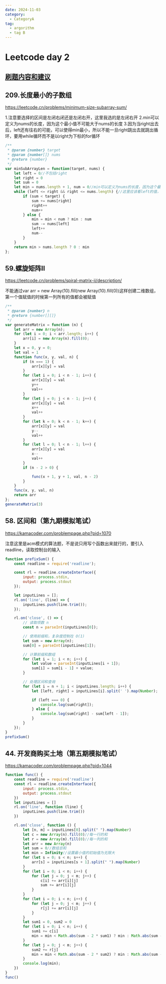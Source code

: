 ```yaml
---
date: 2024-11-03
category:
  - CategoryA
tag:
  - argorithm
  - tag B
---
```


# Leetcode day 2
## [刷题内容和建议](https://docs.qq.com/doc/DUGRwWXNOVEpyaVpG)

##  209.长度最小的子数组
<https://leetcode.cn/problems/minimum-size-subarray-sum/>

1.注意要选择的区间是左闭右闭还是左闭右开，这里我选的是左闭右开
2.min可以定义为nums的长度，因为这个最小值不可能大于nums的长度
3.因为当right出去后，left还有往右的可能，可以使得min最小，所以不能一旦right跳出去就跳出循环，要用while循环而不是以right为下标的for循环
```javascript
/**
 * @param {number} target
 * @param {number[]} nums
 * @return {number}
 */
var minSubArrayLen = function(target, nums) {
    let left = 0//不包括right
    let right = 0
    let sum = 0
    let min = nums.length + 1, num = 0//min可以定义为nums的长度，因为这个最小值不可能大于nums的长度
    while (left <= right && right <= nums.length) {//这里应该看left的值，因为当right出去后，left还有往右的可能，可以使得min最小
        if (sum < target) {
            sum += nums[right]
            right++
            num++
        } else {
            min = min < num ? min : num
            sum -= nums[left]
            left++
            num--
        }
    }
    return min > nums.length ? 0 : min
};

```


##  59.螺旋矩阵II
<https://leetcode.cn/problems/spiral-matrix-ii/description/>

不能通过var arr = new Array(10).fill(new Array(10).fill(0))这样创建二维数组，第一个值赋值的时候第一列所有的值都会被赋值
```javascript
/**
 * @param {number} n
 * @return {number[][]}
 */
var generateMatrix = function (n) {
    let arr = new Array(n); 
    for (let i = 0; i < arr.length; i++) {
        arr[i] = new Array(n).fill(0); 
    }
    let x = 0, y = 0;
    let val = 1
    function func(x, y, val, n) {
        if (n === 1) {
            arr[x][y] = val
        }
        for (let i = 0; i < n - 1; i++) {
            arr[x][y] = val
            y++
            val++
        }
        for (let j = 0; j < n - 1; j++) {
            arr[x][y] = val
            x++
            val++
        }
        for (let k = 0; k < n - 1; k++) {
            arr[x][y] = val
            y--
            val++
        }
        for (let l = 0; l < n - 1; l++) {
            arr[x][y] = val
            x--
            val++
        }
        if (n - 2 > 0) {

            func(x + 1, y + 1, val, n - 2)
        }
    }
    func(x, y, val, n)
    return arr
};
generateMatrix(3)
```

## 58. 区间和（第九期模拟笔试）
<https://kamacoder.com/problempage.php?pid=1070>

注意这里是acm模式的算法题，不是说只用写个函数出来就行的，要引入readline，读取控制台的输入
```javascript
function prefixSum() {
    const readline = require('readline');

    const rl = readline.createInterface({
        input: process.stdin,
        output: process.stdout
    });

    let inputLines = [];
    rl.on('line', (line) => {
        inputLines.push(line.trim());
    });

    rl.on('close', () => {
        // 读取项数 n
        const n = parseInt(inputLines[0]);

        // 使用前缀和，复杂度控制在 O(1)
        let sum = new Array(n);
        sum[0] = parseInt(inputLines[1]);

        // 计算前缀和数组
        for (let i = 1; i < n; i++) {
            let value = parseInt(inputLines[i + 1]);
            sum[i] = sum[i - 1] + value;
        }

        // 处理区间和查询
        for (let i = n + 1; i < inputLines.length; i++) {
            let [left, right] = inputLines[i].split(' ').map(Number);

            if (left === 0) {
                console.log(sum[right]);
            } else {
                console.log(sum[right] - sum[left - 1]);
            }
        }
    });
}
prefixSum()
```

## 44. 开发商购买土地（第五期模拟笔试）
<https://kamacoder.com/problempage.php?pid=1044>

```js
function func() {
    const readline = require('readline')
    const rl = readline.createInterface({
        input: process.stdin,
        output: process.stdout
    })
    let inputLines = []
    rl.on('line', function (line) {
        inputLines.push(line.trim())
    })

    rl.on('close', function () {
        let [n, m] = inputLines[0].split(" ").map(Number)
        let c = new Array(n).fill(0)//每一行的和
        let r = new Array(m).fill(0)//每一列的和
        let arr = new Array(n)
        let sum = 0//数组总和
        let min = Infinity//设置最小值的初始值为无限大
        for (let s = 0; s < n; s++) {
            arr[s] = inputLines[s + 1].split(" ").map(Number)
        }
        for (let i = 0; i < n; i++) {
            for (let j = 0; j < m; j++) {
                c[i] += arr[i][j]
                sum += arr[i][j]
            }
        }
        for (let i = 0; i < n; i++) {
            for (let j = 0; j < m; j++) {
                r[j] += arr[i][j]
            }
        }
        let sum1 = 0, sum2 = 0
        for (let i = 0; i < n; i++) {
            sum1 += c[i]
            min = min < Math.abs(sum - 2 * sum1) ? min : Math.abs(sum - 2 * sum1)
        }
        for (let j = 0; j < m; j++) {
            sum2 += r[j]
            min = min < Math.abs(sum - 2 * sum2) ? min : Math.abs(sum - 2 * sum2)
        }
        console.log(min);
    })
}
func()
```
